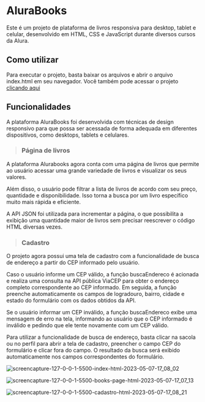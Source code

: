 <h1> AluraBooks </h1>

Este é um projeto de plataforma de livros responsiva para desktop, tablet e celular, desenvolvido em HTML, CSS e JavaScript durante diversos cursos da Alura.

## Como utilizar
Para executar o projeto, basta baixar os arquivos e abrir o arquivo index.html em seu navegador. Você também pode acessar o projeto <a href="https://christianduhp.github.io/AluraBooks/">clicando aqui</a>

## Funcionalidades
A plataforma AluraBooks foi desenvolvida com técnicas de design responsivo para que possa ser acessada de forma adequada em diferentes dispositivos, como desktops, tablets e celulares.

>### Página de livros
A plataforma Alurabooks agora conta com uma página de livros que permite ao usuário acessar uma grande variedade de livros e visualizar os seus valores.

Além disso, o usuário pode filtrar a lista de livros de acordo com seu preço, quantidade e disponibilidade. Isso torna a busca por um livro específico muito mais rápida e eficiente. 

A API JSON foi utilizada para incrementar a página, o que possibilita a exibição uma quantidade maior de livros sem precisar reescrever o código HTML diversas vezes.

>### Cadastro
O projeto agora possui uma tela de cadastro com a funcionalidade de busca de endereço a partir do CEP informado pelo usuário.

Caso o usuário informe um CEP válido, a função buscaEndereco é acionada e realiza uma consulta na API pública ViaCEP para obter o endereço completo correspondente ao CEP informado. Em seguida, a função preenche automaticamente os campos de logradouro, bairro, cidade e estado do formulário com os dados obtidos da API.

Se o usuário informar um CEP inválido, a função buscaEndereco exibe uma mensagem de erro na tela, informando ao usuário que o CEP informado é inválido e pedindo que ele tente novamente com um CEP válido.

Para utilizar a funcionalidade de busca de endereço, basta clicar na sacola ou no perfil para abrir a tela de cadastro, preencher o campo CEP do formulário e clicar fora do campo. O resultado da busca será exibido automaticamente nos campos correspondentes do formulário.


![screencapture-127-0-0-1-5500-index-html-2023-05-07-17_08_02](https://user-images.githubusercontent.com/85292359/236700392-fedddf4f-e60c-4a55-a904-1c03464fdd43.png#vitrinedev)

![screencapture-127-0-0-1-5500-books-page-html-2023-05-07-17_07_13](https://user-images.githubusercontent.com/85292359/236700357-14cce239-42ac-47aa-ba60-2f46aad3fe5f.png#vitrinedev)

![screencapture-127-0-0-1-5500-cadastro-html-2023-05-07-17_08_21](https://user-images.githubusercontent.com/85292359/236700394-f678da5a-6f78-4276-a56d-7a177c10592b.png#vitrinedev)
